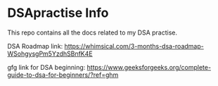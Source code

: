 # DSApractise Info

This repo contains all the docs related to my DSA practise.

DSA Roadmap link: https://whimsical.com/3-months-dsa-roadmap-WSohgysgPm5YzdhSBnfK4E                                                                                    

gfg link for DSA beginning: https://www.geeksforgeeks.org/complete-guide-to-dsa-for-beginners/?ref=ghm

